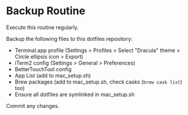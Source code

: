 # Backup Routine

Execute this routine regularly.

Backup the following files to this dotfiles repository:
- Terminal.app profile (Settings > Profiles > Select "Dracula" theme > Circle ellipsis icon > Export)
- iTerm2 config (Settings > General > Preferences)
- BetterTouchTool config
- App List (add to mac_setup.sh)
- Brew packages (add to mac_setup.sh, check casks (`brew cask list`) too)
- Ensure all dotfiles are symlinked in mac_setup.sh

Commit any changes.
